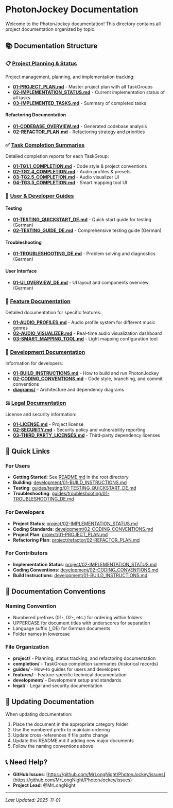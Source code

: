 # PhotonJockey Documentation

Welcome to the PhotonJockey documentation! This directory contains all project documentation organized by topic.

## 📚 Documentation Structure

### 📋 [Project Planning & Status](project/)
Project management, planning, and implementation tracking:
- **[01-PROJECT_PLAN.md](project/01-PROJECT_PLAN.md)** - Master project plan with all TaskGroups
- **[02-IMPLEMENTATION_STATUS.md](project/02-IMPLEMENTATION_STATUS.md)** - Current implementation status of all tasks
- **[03-IMPLEMENTED_TASKS.md](project/03-IMPLEMENTED_TASKS.md)** - Summary of completed tasks

#### Refactoring Documentation
- **[01-CODEBASE_OVERVIEW.md](project/refactor/01-CODEBASE_OVERVIEW.md)** - Generated codebase analysis
- **[02-REFACTOR_PLAN.md](project/refactor/02-REFACTOR_PLAN.md)** - Refactoring strategy and priorities

### ✅ [Task Completion Summaries](completion/)
Detailed completion reports for each TaskGroup:
- **[01-TG1.1_COMPLETION.md](completion/01-TG1.1_COMPLETION.md)** - Code style & project conventions
- **[02-TG2.4_COMPLETION.md](completion/02-TG2.4_COMPLETION.md)** - Audio profiles & presets
- **[03-TG2.5_COMPLETION.md](completion/03-TG2.5_COMPLETION.md)** - Audio visualizer UI
- **[04-TG3.5_COMPLETION.md](completion/04-TG3.5_COMPLETION.md)** - Smart mapping tool UI

### 📖 [User & Developer Guides](guides/)

#### Testing
- **[01-TESTING_QUICKSTART_DE.md](guides/testing/01-TESTING_QUICKSTART_DE.md)** - Quick start guide for testing (German)
- **[02-TESTING_GUIDE_DE.md](guides/testing/02-TESTING_GUIDE_DE.md)** - Comprehensive testing guide (German)

#### Troubleshooting
- **[01-TROUBLESHOOTING_DE.md](guides/troubleshooting/01-TROUBLESHOOTING_DE.md)** - Problem solving and diagnostics (German)

#### User Interface
- **[01-UI_OVERVIEW_DE.md](guides/ui/01-UI_OVERVIEW_DE.md)** - UI layout and components overview (German)

### 🎵 [Feature Documentation](features/)
Detailed documentation for specific features:
- **[01-AUDIO_PROFILES.md](features/01-AUDIO_PROFILES.md)** - Audio profile system for different music genres
- **[02-AUDIO_VISUALIZER.md](features/02-AUDIO_VISUALIZER.md)** - Real-time audio visualization dashboard
- **[03-SMART_MAPPING_TOOL.md](features/03-SMART_MAPPING_TOOL.md)** - Light mapping configuration tool

### 🔧 [Development Documentation](development/)
Information for developers:
- **[01-BUILD_INSTRUCTIONS.md](development/01-BUILD_INSTRUCTIONS.md)** - How to build and run PhotonJockey
- **[02-CODING_CONVENTIONS.md](development/02-CODING_CONVENTIONS.md)** - Code style, branching, and commit conventions
- **[diagrams/](development/diagrams/)** - Architecture and dependency diagrams

### ⚖️ [Legal Documentation](legal/)
License and security information:
- **[01-LICENSE.md](legal/01-LICENSE.md)** - Project license
- **[02-SECURITY.md](legal/02-SECURITY.md)** - Security policy and vulnerability reporting
- **[03-THIRD_PARTY_LICENSES.md](legal/03-THIRD_PARTY_LICENSES.md)** - Third-party dependency licenses

## 🚀 Quick Links

### For Users
- **Getting Started**: See [README.md](../README.md) in the root directory
- **Building**: [development/01-BUILD_INSTRUCTIONS.md](development/01-BUILD_INSTRUCTIONS.md)
- **Testing**: [guides/testing/01-TESTING_QUICKSTART_DE.md](guides/testing/01-TESTING_QUICKSTART_DE.md)
- **Troubleshooting**: [guides/troubleshooting/01-TROUBLESHOOTING_DE.md](guides/troubleshooting/01-TROUBLESHOOTING_DE.md)

### For Developers
- **Project Status**: [project/02-IMPLEMENTATION_STATUS.md](project/02-IMPLEMENTATION_STATUS.md)
- **Coding Standards**: [development/02-CODING_CONVENTIONS.md](development/02-CODING_CONVENTIONS.md)
- **Project Plan**: [project/01-PROJECT_PLAN.md](project/01-PROJECT_PLAN.md)
- **Refactoring Plan**: [project/refactor/02-REFACTOR_PLAN.md](project/refactor/02-REFACTOR_PLAN.md)

### For Contributors
- **Implementation Status**: [project/02-IMPLEMENTATION_STATUS.md](project/02-IMPLEMENTATION_STATUS.md)
- **Coding Conventions**: [development/02-CODING_CONVENTIONS.md](development/02-CODING_CONVENTIONS.md)
- **Build Instructions**: [development/01-BUILD_INSTRUCTIONS.md](development/01-BUILD_INSTRUCTIONS.md)

## 📝 Documentation Conventions

### Naming Convention
- Numbered prefixes (01-, 02-, etc.) for ordering within folders
- UPPERCASE for document titles with underscores for separation
- Language suffix (_DE) for German documents
- Folder names in lowercase

### File Organization
- **project/** - Planning, status tracking, and refactoring documentation
- **completion/** - TaskGroup completion summaries (historical records)
- **guides/** - How-to guides for users and developers
- **features/** - Feature-specific technical documentation
- **development/** - Development setup and standards
- **legal/** - Legal and security documentation

## 🔄 Updating Documentation

When updating documentation:
1. Place the document in the appropriate category folder
2. Use the numbered prefix to maintain ordering
3. Update cross-references if file paths change
4. Update this README.md if adding new major documents
5. Follow the naming conventions above

## 📞 Need Help?

- **GitHub Issues**: [https://github.com/MrLongNight/PhotonJockey/issues](https://github.com/MrLongNight/PhotonJockey/issues)
- **Project Lead**: @MrLongNight

---

*Last Updated: 2025-11-01*
